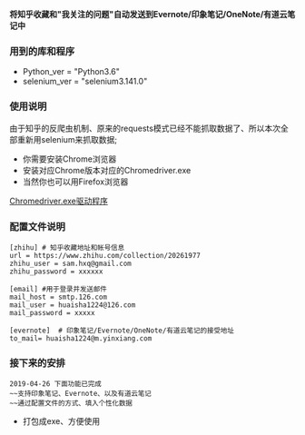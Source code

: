 **将知乎收藏和"我关注的问题"自动发送到Evernote/印象笔记/OneNote/有道云笔记中**

### 用到的库和程序
- Python_ver          = "Python3.6"
- selenium_ver        = "selenium3.141.0"


### 使用说明
由于知乎的反爬虫机制、原来的requests模式已经不能抓取数据了、所以本次全部重新用selenium来抓取数据;
- 你需要安装Chrome浏览器
- 安装对应Chrome版本对应的Chromedriver.exe
- 当然你也可以用Firefox浏览器

[Chromedriver.exe驱动程序](https://npm.taobao.org/mirrors/chromedriver/)




### 配置文件说明
    [zhihu] # 知乎收藏地址和帐号信息
    url = https://www.zhihu.com/collection/20261977
    zhihu_user = sam.hxq@gmail.com
    zhihu_password = xxxxxx

    [email] #用于登录并发送邮件
    mail_host = smtp.126.com
    mail_user = huaisha1224@126.com
    mail_password = xxxxx

    [evernote]  # 印象笔记/Evernote/OneNote/有道云笔记的接受地址
    to_mail= huaisha1224@m.yinxiang.com 


### 接下来的安排

    2019-04-26 下面功能已完成
    ~~支持印象笔记、Evernote、以及有道云笔记
    ~~通过配置文件的方式、填入个性化数据

- 打包成exe、方便使用
